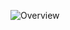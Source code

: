 ![Overview](https://github-readme-stats.vercel.app/api?username=carldelfin&show_icons=true&theme=ayu-mirage)

